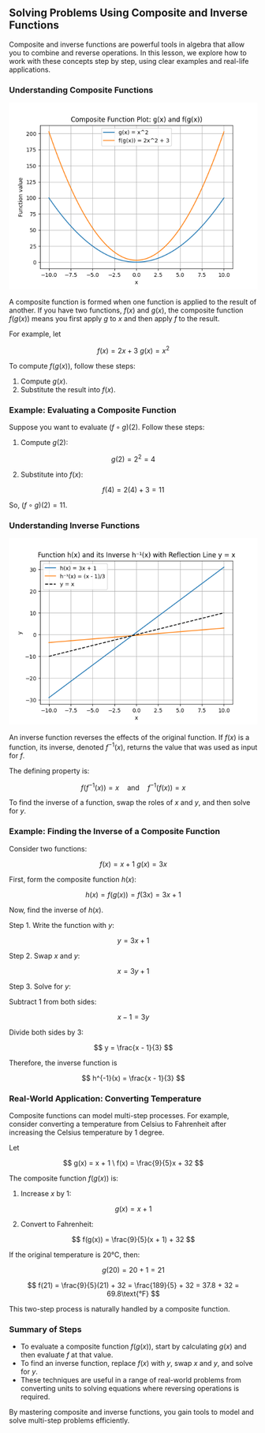 ## Solving Problems Using Composite and Inverse Functions

Composite and inverse functions are powerful tools in algebra that allow you to combine and reverse operations. In this lesson, we explore how to work with these concepts step by step, using clear examples and real-life applications.

### Understanding Composite Functions


![A 2D line plot showing g(x) = x^2 and its composite f(g(x)) = 2x^2 + 3 for a range of x values.](images/plot_1_11-04-lesson-solving-problems-using-composite-and-inverse-functions.md.png)



A composite function is formed when one function is applied to the result of another. If you have two functions, $f(x)$ and $g(x)$, the composite function $f(g(x))$ means you first apply $g$ to $x$ and then apply $f$ to the result.

For example, let

$$
f(x) = 2x + 3 \ 
g(x) = x^2
$$

To compute $f(g(x))$, follow these steps:

1. Compute $g(x)$.
2. Substitute the result into $f(x)$.

### Example: Evaluating a Composite Function

Suppose you want to evaluate $(f \circ g)(2)$. Follow these steps:

1. Compute $g(2)$:

$$
g(2) = 2^2 = 4
$$

2. Substitute into $f(x)$:

$$
f(4) = 2(4) + 3 = 11
$$

So, $(f \circ g)(2) = 11$.

### Understanding Inverse Functions


![A 2D line plot displaying the function h(x) = 3x+1 and its inverse h⁻¹(x) = (x-1)/3, along with the reflection line y=x.](images/plot_2_11-04-lesson-solving-problems-using-composite-and-inverse-functions.md.png)



An inverse function reverses the effects of the original function. If $f(x)$ is a function, its inverse, denoted $f^{-1}(x)$, returns the value that was used as input for $f$.

The defining property is:

$$
f\bigl(f^{-1}(x)\bigr) = x \quad \text{and} \quad f^{-1}\bigl(f(x)\bigr) = x
$$

To find the inverse of a function, swap the roles of $x$ and $y$, and then solve for $y$.

### Example: Finding the Inverse of a Composite Function

Consider two functions:

$$
f(x) = x + 1 \ 
g(x) = 3x
$$

First, form the composite function $h(x)$:

$$
h(x) = f\bigl(g(x)\bigr) = f(3x) = 3x + 1
$$

Now, find the inverse of $h(x)$.

Step 1. Write the function with $y$:

$$
y = 3x + 1
$$

Step 2. Swap $x$ and $y$:

$$
x = 3y + 1
$$

Step 3. Solve for $y$:

Subtract 1 from both sides:

$$
x - 1 = 3y
$$

Divide both sides by 3:

$$
y = \frac{x - 1}{3}
$$

Therefore, the inverse function is

$$
h^{-1}(x) = \frac{x - 1}{3}
$$

### Real-World Application: Converting Temperature

Composite functions can model multi-step processes. For example, consider converting a temperature from Celsius to Fahrenheit after increasing the Celsius temperature by 1 degree.

Let

$$
g(x) = x + 1 \ 
f(x) = \frac{9}{5}x + 32
$$

The composite function $f(g(x))$ is:

1. Increase $x$ by 1:

$$
g(x) = x + 1
$$

2. Convert to Fahrenheit:

$$
f(g(x)) = \frac{9}{5}(x + 1) + 32
$$

If the original temperature is 20°C, then:

$$
g(20) = 20 + 1 = 21
$$

$$
f(21) = \frac{9}{5}(21) + 32 = \frac{189}{5} + 32 = 37.8 + 32 = 69.8\text{°F}
$$

This two-step process is naturally handled by a composite function.

### Summary of Steps

- To evaluate a composite function $f(g(x))$, start by calculating $g(x)$ and then evaluate $f$ at that value.
- To find an inverse function, replace $f(x)$ with $y$, swap $x$ and $y$, and solve for $y$.
- These techniques are useful in a range of real-world problems from converting units to solving equations where reversing operations is required.

By mastering composite and inverse functions, you gain tools to model and solve multi-step problems efficiently.